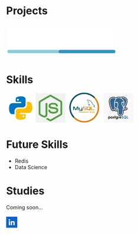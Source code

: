 # Projects
<a href="https://github.com/DevWare-C/TaskDev">
  <img src="src/devware_logo.png" alt="DaveWare" width='300'>
</a>
<br>

# Skills
<img src="src/python.png" alt="Python" width="80"/><img src="src/nodejs.png" alt="Node.js" width="80" />
<img src="src/mysql.png" alt="MySQL" width="100"/><img src="src/postgresql.png" alt="PostgreSQL" width="80" /> <br>

# Future Skills
- Redis
- Data Science

# Studies
Coming soon...
<br><br>
<a href="https://www.linkedin.com/in/maximiliano-zonta/">
  <img src="src/linkedin.png" alt="LinkedIn" width='30'>
</a>

